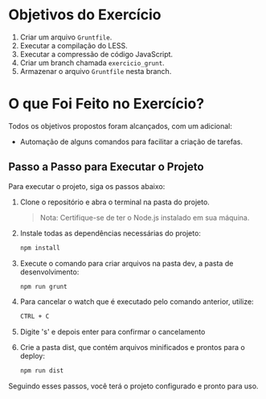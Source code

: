 # Objetivos do Exercício

1. Criar um arquivo `Gruntfile`.
2. Executar a compilação do LESS.
3. Executar a compressão de código JavaScript.
4. Criar um branch chamada `exercicio_grunt`.
5. Armazenar o arquivo `Gruntfile` nesta branch.

# O que Foi Feito no Exercício?

Todos os objetivos propostos foram alcançados, com um adicional:

- Automação de alguns comandos para facilitar a criação de tarefas.

## Passo a Passo para Executar o Projeto

Para executar o projeto, siga os passos abaixo:

1. Clone o repositório e abra o terminal na pasta do projeto.
   
   > Nota: Certifique-se de ter o Node.js instalado em sua máquina.

2. Instale todas as dependências necessárias do projeto:
   ```sh
   npm install
3. Execute o comando para criar arquivos na pasta dev, a pasta de desenvolvimento:
   ```sh
   npm run grunt
4. Para cancelar o watch que é executado pelo comando anterior, utilize:
   ```sh
   CTRL + C
5. Digite 's' e depois enter para confirmar o cancelamento
6. Crie a pasta dist, que contém arquivos minificados e prontos para o deploy:
   ```sh
   npm run dist

Seguindo esses passos, você terá o projeto configurado e pronto para uso.
